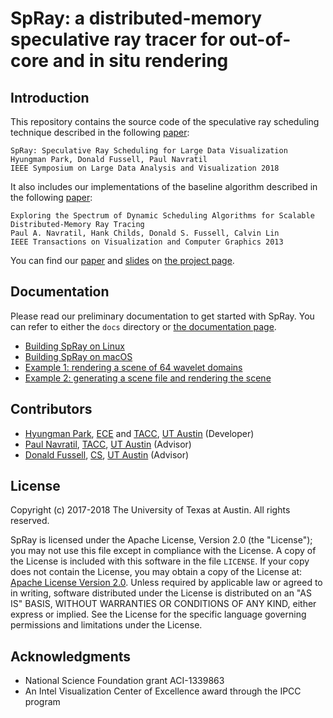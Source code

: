 # SpRay: a distributed-memory speculative ray tracer for out-of-core and in situ rendering

## Introduction

This repository contains the source code of the speculative ray scheduling technique described in the following [paper][ldav-paper]:
```
SpRay: Speculative Ray Scheduling for Large Data Visualization
Hyungman Park, Donald Fussell, Paul Navratil
IEEE Symposium on Large Data Analysis and Visualization 2018
```

It also includes our implementations of the baseline algorithm described in the following [paper][tvcg-paper]:
```
Exploring the Spectrum of Dynamic Scheduling Algorithms for Scalable Distributed-Memory Ray Tracing
Paul A. Navratil, Hank Childs, Donald S. Fussell, Calvin Lin
IEEE Transactions on Visualization and Computer Graphics 2013
```

You can find our [paper][ldav-paper] and [slides][ldav-slides] on [the project page][spray-project-page].

## Documentation

Please read our preliminary documentation to get started with SpRay. You can refer to either the `docs` directory or [the documentation page][spray-doc].

* [Building SpRay on Linux](build_linux.md)
* [Building SpRay on macOS](build_mac.md)
* [Example 1: rendering a scene of 64 wavelet domains](example1.md)
* [Example 2: generating a scene file and rendering the scene](example2.md)

## Contributors
* [Hyungman Park][park], [ECE][utece] and [TACC][tacc], [UT Austin][utexas] (Developer)
* [Paul Navratil][navratil], [TACC][tacc], [UT Austin][utexas] (Advisor)
* [Donald Fussell][fussell], [CS][utcs], [UT Austin][utexas] (Advisor)

## License
Copyright (c) 2017-2018 The University of Texas at Austin. All rights reserved.

SpRay is licensed under the Apache License, Version 2.0 (the "License");
you may not use this file except in compliance with the License. A copy of the License is included with this software in the file `LICENSE`. If your copy does not contain the License, you may obtain a copy of the License at: [Apache License Version 2.0][apache].
Unless required by applicable law or agreed to in writing, software distributed under the License is distributed on an "AS IS" BASIS, WITHOUT WARRANTIES OR CONDITIONS OF ANY KIND, either express or implied. See the License for the specific language governing permissions and limitations under the License.  

## Acknowledgments
* National Science Foundation grant ACI-1339863
* An Intel Visualization Center of Excellence award through the IPCC program


[ldav-paper]: https://hyungman.bitbucket.io/projects/spray/spray_preprint.pdf
[tvcg-paper]: https://www.cs.utexas.edu/~lin/papers/tvcg13.pdf
[ldav-slides]: https://hyungman.bitbucket.io/projects/spray/ldav18_spray_slides.pdf
[spray-project-page]: https://hyungman.bitbucket.io/projects/spray/
[spray-doc]: https://TACC.github.io/SpRay/
[park]: https://hyungman.bitbucket.io/
[navratil]: http://pages.tacc.utexas.edu/~pnav/
[fussell]: https://www.cs.utexas.edu/users/fussell/
[utece]: http://www.ece.utexas.edu/
[tacc]: https://www.tacc.utexas.edu/
[utcs]: https://www.cs.utexas.edu/
[utexas]: https://www.utexas.edu/
[apache]: https://www.apache.org/licenses/LICENSE-2.0

